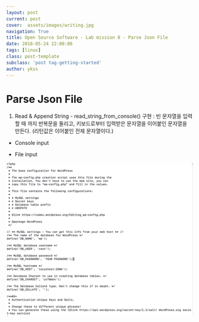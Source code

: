 ```yaml
---
layout: post
current: post
cover:  assets/images/writing.jpg
navigation: True
title: Open Source Software - Lab mission 8 - Parse Json File
date: 2018-05-24 22:00:00
tags: [linux]
class: post-template
subclass: 'post tag-getting-started'
author: ykss
---
```


# Parse Json File 

1. Read & Append String - read_string_from_console() 구현
  : 빈 문자열을 입력할 때 까지 반복문을 돌리고, 키보드로부터 입력받은 문자열을 이어붙인 문자열을 만든다.
    (리턴값은 이어붙인 전체 문자열이다.)


* Console input


* File input

![lab8_1](/assets/images/lab8_1.png)
